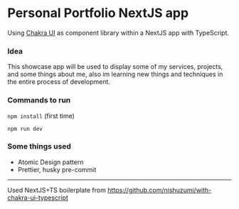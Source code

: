 # Personal Portfolio NextJS app

Using [Chakra UI](https://github.com/chakra-ui/chakra-ui) as component library within a NextJS app with TypeScript.

### Idea

This showcase app will be used to display some of my services, projects, and
some things about me, also im learning new things and techniques
in the entire process of development.

### Commands to run

`npm install` (first time)

`npm run dev`

### Some things used

- Atomic Design pattern
- Prettier, husky pre-commit

---

Used NextJS+TS boilerplate from https://github.com/nishuzumi/with-chakra-ui-typescript
